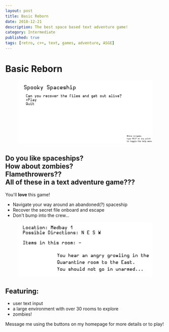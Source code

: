 ```yaml
---
layout: post
title: Basic Reborn
date: 2018-12-21
description: The best space based text adventure game!
category: Intermediate
published: true
tags: [retro, c++, text, games, adventure, ASGE]
---
```


# Basic Reborn
<figure>
    <img src="../assets/img/BR3.JPG">
    </figure>
    
## Do you like spaceships? <br> How about zombies?<br> Flamethrowers??<br> All of these in a text adventure game???
    
You'll <b> love </b> this game!   
 - Navigate your way around an abandoned(?) spaceship
 - Recover the secret file onboard and escape
 - Don't bump into the crew...
    
<figure>
  <img src="../assets/img/BR4.JPG">
  </figure>
  
## Featuring:
- user text input
- a large environment with over 30 rooms to explore
- zombies!

Message me using the buttons on my homepage for more details or to play!
